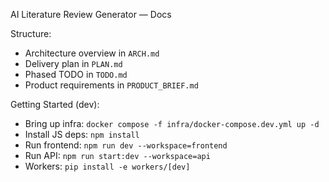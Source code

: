 AI Literature Review Generator — Docs

Structure:
- Architecture overview in `ARCH.md`
- Delivery plan in `PLAN.md`
- Phased TODO in `TODO.md`
- Product requirements in `PRODUCT_BRIEF.md`

Getting Started (dev):
- Bring up infra: `docker compose -f infra/docker-compose.dev.yml up -d`
- Install JS deps: `npm install`
- Run frontend: `npm run dev --workspace=frontend`
- Run API: `npm run start:dev --workspace=api`
- Workers: `pip install -e workers/[dev]`

